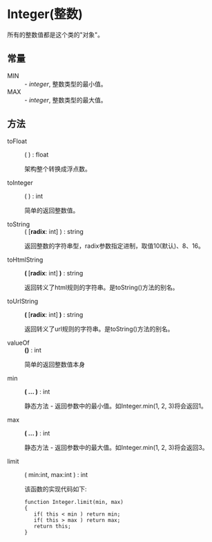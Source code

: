# Integer(整数)

<p>所有的整数值都是这个类的"对象"。</p>
    <dl>
          <h2>常量</h2>
        <dt>MIN</dt>
        <dd>- <em>integer</em>, 整数类型的最小值。</dd>
        <dt>MAX</dt>
        <dd>- <em>integer</em>, 整数类型的最大值。</dd>
          <h2>方法</h2>
        <dt>toFloat</dt>
        <dd>
          <p>( ) : float</p>
          <p>架构整个转换成浮点数。</p></dd>
        <dt>toInteger</dt>
        <dd>
          <p>( ) : int</p>
          <p>简单的返回整数值。</p></dd>
        <dt>toString</dt>
        <dd>
          <div>( [<strong>radix</strong>: int] ) : string</div>
          <p>返回整数的字符串型，radix参数指定进制，取值10(默认)、8、16。</p></dd>
        <dt>toHtmlString</dt>
        <dd>
          <p><strong>( </strong>[<strong>radix</strong>: int]<strong> )</strong> : string</p>
          <p>返回转义了html规则的字符串。是toString()方法的别名。</p></dd>
        <dt>toUrlString</dt>
        <dd>
          <p><strong>( </strong>[<strong>radix</strong>: int]<strong> )</strong> : string</p>
          <p>返回转义了url规则的字符串。是toString()方法的别名。</p></dd>
        <dt>valueOf</dt>
        <dd>
          <div><strong>()</strong> : int</div>
          <p>简单的返回整数值本身</p></dd>
        <dt>min</dt>
        <dd>
          <p><strong>( ... )</strong> : int</p>
          <p>静态方法 - 返回参数中的最小值。如Integer.min(1, 2, 3)将会返回1。</p></dd>
        <dt>max</dt>
        <dd>
          <p><strong>( ... )</strong> : int</p>
          <p>静态方法 - 返回参数中的最大值。如Integer.min(1, 2, 3)将会返回3。</p></dd>
        <dt>limit</dt>
        <dd>
          <p>( min:int, max:int ) : int</p>
          <p>该函数的实现代码如下:</p>
          <pre v-pre><code>function Integer.limit(min, max) 
{
   if( this &lt; min ) return min;
   if( this &gt; max ) return max;
   return this;
}</code>
</pre></dd></dl>